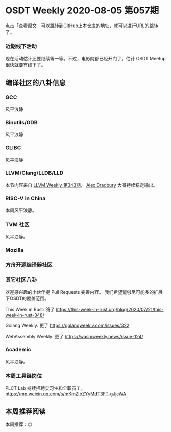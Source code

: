 # OSDT Weekly 2020-08-05 第057期

点击「查看原文」可以跳转到GitHub上本仓库的地址，就可以进行URL的跳转了。

### 近期线下活动

现在活动估计还要继续等一等。不过，电影院都已经开门了，估计 OSDT Meetup 很快就要有线下了。

## 编译社区的八卦信息

### GCC

风平浪静

### Binutils/GDB

风平浪静

### GLIBC

风平浪静

### LLVM/Clang/LLDB/LLD

本节内容来自 [LLVM Weekly 第343期](http://llvmweekly.org/issue/343)，
[Alex Bradbury](https://www.linkedin.com/in/alex-bradbury/) 大哥持续稳定输出。

### RISC-V in China

本周风平浪静。

### TVM 社区

风平浪静。

### Mozilla

### 方舟开源编译器社区

### 其它社区八卦

欢迎感兴趣的小伙伴提 Pull Requests 完善内容。
我们希望能够尽可能多的扩展下OSDT的覆盖范围。

This Week in Rust: 鸽了
https://this-week-in-rust.org/blog/2020/07/21/this-week-in-rust-348/

Golang Weekly: 更了
https://golangweekly.com/issues/322

WebAssembly Weekly: 更了
https://wasmweekly.news/issue-124/

### Academic

风平浪静。

### 本周工具链岗位

PLCT Lab 持续招聘实习生和全职员工。
https://mp.weixin.qq.com/s/mKmZlbZYyMdT3FT-gJjcWA


## 本周推荐阅读

本周推荐：《》
